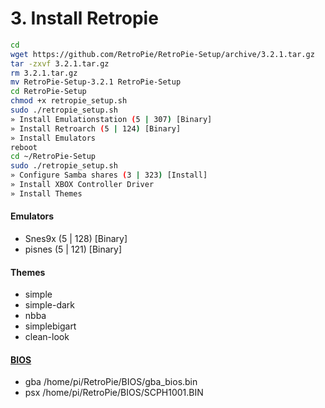 # 3. Install Retropie

```bash
cd
wget https://github.com/RetroPie/RetroPie-Setup/archive/3.2.1.tar.gz
tar -zxvf 3.2.1.tar.gz
rm 3.2.1.tar.gz
mv RetroPie-Setup-3.2.1 RetroPie-Setup
cd RetroPie-Setup
chmod +x retropie_setup.sh
sudo ./retropie_setup.sh
» Install Emulationstation (5 | 307) [Binary]
» Install Retroarch (5 | 124) [Binary]
» Install Emulators
reboot
cd ~/RetroPie-Setup
sudo ./retropie_setup.sh
» Configure Samba shares (3 | 323) [Install]
» Install XBOX Controller Driver
» Install Themes
```

#### Emulators

- Snes9x (5 | 128) [Binary]
- pisnes  (5 | 121) [Binary]
 
#### Themes

- simple
- simple-dark
- nbba
- simplebigart
- clean-look

#### [BIOS](https://github.com/RetroPie/RetroPie-Setup/wiki/BIOS-setup-for-RetroPie)

- gba /home/pi/RetroPie/BIOS/gba_bios.bin
- psx /home/pi/RetroPie/BIOS/SCPH1001.BIN
